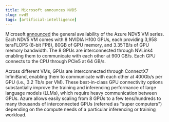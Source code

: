 ```yaml
---
title: Microsoft announces NVD5
slug: nvd5
tags: [artificial-intelligence]
---
```


Microsoft [announced](https://azure.microsoft.com/en-us/blog/scale-generative-ai-with-new-azure-ai-infrastructure-advancements-and-availability/) the general availability of the Azure NDV5 VM series. Each NDV5 VM comes with 8 NVIDIA H100 GPUs, each providing 3,958 teraFLOPS (8-bit FP8), 80GB of GPU memory, and 3.35TB/s of GPU memory bandwidth.<!--truncate--> The 8 GPUs are interconnected through NVLink4 enabling them to communicate with each other at 900 GB/s. Each GPU connects to the CPU through PCle5 at 64 GB/s.

Across different VMs, GPUs are interconnected through ConnectX7 InfiniBand, enabling them to communicate with each other at 400Gb/s per GPU (i.e., 3.2 Tb/s per VM). These best-in-class GPU connectivity options substantially improve the training and inferencing performance of large language models (LLMs), which require heavy communication between GPUs. Azure allows easily scaling from 8 GPUs to a few tens/hundreds to many thousands of interconnected GPUs (referred as "super computers") depending on the compute needs of a particular inferencing or training workload.
